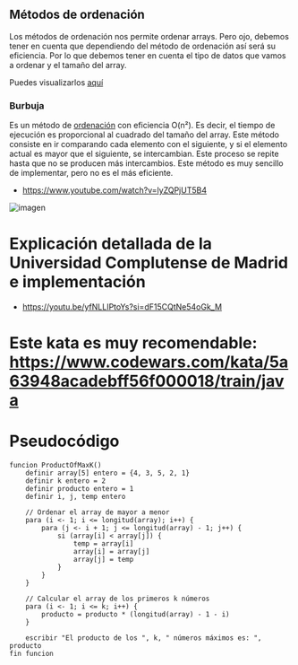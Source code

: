 ## Métodos de ordenación
Los métodos de ordenación nos permite ordenar arrays. Pero ojo, debemos tener en cuenta que dependiendo del método de ordenación así será su eficiencia. Por lo que debemos tener en cuenta el tipo de datos que vamos a ordenar y el tamaño del array.

Puedes visualizarlos [aquí](https://www.cs.usfca.edu/~galles/visualization/Algorithms.html)

### Burbuja
Es un método de [ordenación](https://es.wikipedia.org/wiki/Ordenamiento_de_burbuja) con eficiencia O(n²). Es decir, el tiempo de ejecución es proporcional al cuadrado del tamaño del array. Este método consiste en ir comparando cada elemento con el siguiente, y si el elemento actual es mayor que el siguiente, se intercambian. Este proceso se repite hasta que no se producen más intercambios. Este método es muy sencillo de implementar, pero no es el más eficiente.

- https://www.youtube.com/watch?v=lyZQPjUT5B4 


![imagen](https://upload.wikimedia.org/wikipedia/commons/c/c8/Bubble-sort-example-300px.gif)

# Explicación detallada de la Universidad Complutense de Madrid e implementación

- https://youtu.be/yfNLLIPtoYs?si=dF15CQtNe54oGk_M

# Este kata es muy recomendable: https://www.codewars.com/kata/5a63948acadebff56f000018/train/java

# Pseudocódigo

    funcion ProductOfMaxK() 
        definir array[5] entero = {4, 3, 5, 2, 1}
        definir k entero = 2
        definir producto entero = 1
        definir i, j, temp entero
    
        // Ordenar el array de mayor a menor
        para (i <- 1; i <= longitud(array); i++) {
            para (j <- i + 1; j <= longitud(array) - 1; j++) {
                si (array[i] < array[j]) {
                    temp = array[i]
                    array[i] = array[j]
                    array[j] = temp
                }
            }
        }
    
        // Calcular el array de los primeros k números
        para (i <- 1; i <= k; i++) {
            producto = producto * (longitud(array) - 1 - i)
        }
    
        escribir "El producto de los ", k, " números máximos es: ", producto
    fin funcion

